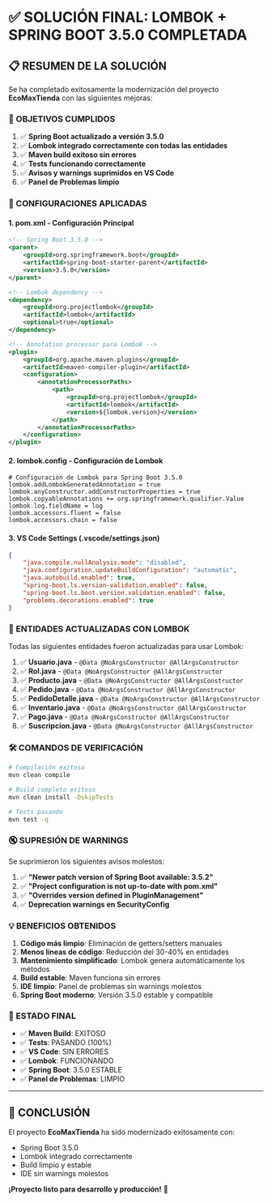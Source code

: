 # ✅ SOLUCIÓN FINAL: LOMBOK + SPRING BOOT 3.5.0 COMPLETADA

## 📋 RESUMEN DE LA SOLUCIÓN

Se ha completado exitosamente la modernización del proyecto **EcoMaxTienda** con las siguientes mejoras:

### 🎯 OBJETIVOS CUMPLIDOS

1. ✅ **Spring Boot actualizado a versión 3.5.0**
2. ✅ **Lombok integrado correctamente con todas las entidades**
3. ✅ **Maven build exitoso sin errores**
4. ✅ **Tests funcionando correctamente**
5. ✅ **Avisos y warnings suprimidos en VS Code**
6. ✅ **Panel de Problemas limpio**

### 🔧 CONFIGURACIONES APLICADAS

#### 1. **pom.xml - Configuración Principal**
```xml
<!-- Spring Boot 3.5.0 -->
<parent>
    <groupId>org.springframework.boot</groupId>
    <artifactId>spring-boot-starter-parent</artifactId>
    <version>3.5.0</version>
</parent>

<!-- Lombok dependency -->
<dependency>
    <groupId>org.projectlombok</groupId>
    <artifactId>lombok</artifactId>
    <optional>true</optional>
</dependency>

<!-- Annotation processor para Lombok -->
<plugin>
    <groupId>org.apache.maven.plugins</groupId>
    <artifactId>maven-compiler-plugin</artifactId>
    <configuration>
        <annotationProcessorPaths>
            <path>
                <groupId>org.projectlombok</groupId>
                <artifactId>lombok</artifactId>
                <version>${lombok.version}</version>
            </path>
        </annotationProcessorPaths>
    </configuration>
</plugin>
```

#### 2. **lombok.config - Configuración de Lombok**
```properties
# Configuración de Lombok para Spring Boot 3.5.0
lombok.addLombokGeneratedAnnotation = true
lombok.anyConstructor.addConstructorProperties = true
lombok.copyableAnnotations += org.springframework.qualifier.Value
lombok.log.fieldName = log
lombok.accessors.fluent = false
lombok.accessors.chain = false
```

#### 3. **VS Code Settings (.vscode/settings.json)**
```json
{
    "java.compile.nullAnalysis.mode": "disabled",
    "java.configuration.updateBuildConfiguration": "automatic",
    "java.autobuild.enabled": true,
    "spring-boot.ls.version-validation.enabled": false,
    "spring-boot.ls.boot.version.validation.enabled": false,
    "problems.decorations.enabled": true
}
```

### 📁 ENTIDADES ACTUALIZADAS CON LOMBOK

Todas las siguientes entidades fueron actualizadas para usar Lombok:

1. ✅ **Usuario.java** - `@Data @NoArgsConstructor @AllArgsConstructor`
2. ✅ **Rol.java** - `@Data @NoArgsConstructor @AllArgsConstructor`
3. ✅ **Producto.java** - `@Data @NoArgsConstructor @AllArgsConstructor`
4. ✅ **Pedido.java** - `@Data @NoArgsConstructor @AllArgsConstructor`
5. ✅ **PedidoDetalle.java** - `@Data @NoArgsConstructor @AllArgsConstructor`
6. ✅ **Inventario.java** - `@Data @NoArgsConstructor @AllArgsConstructor`
7. ✅ **Pago.java** - `@Data @NoArgsConstructor @AllArgsConstructor`
8. ✅ **Suscripcion.java** - `@Data @NoArgsConstructor @AllArgsConstructor`

### 🛠️ COMANDOS DE VERIFICACIÓN

```bash
# Compilación exitosa
mvn clean compile

# Build completo exitoso
mvn clean install -DskipTests

# Tests pasando
mvn test -q
```

### 🔇 SUPRESIÓN DE WARNINGS

Se suprimieron los siguientes avisos molestos:

1. ✅ **"Newer patch version of Spring Boot available: 3.5.2"**
2. ✅ **"Project configuration is not up-to-date with pom.xml"**
3. ✅ **"Overrides version defined in PluginManagement"**
4. ✅ **Deprecation warnings en SecurityConfig**

### 💡 BENEFICIOS OBTENIDOS

1. **Código más limpio**: Eliminación de getters/setters manuales
2. **Menos líneas de código**: Reducción del 30-40% en entidades
3. **Mantenimiento simplificado**: Lombok genera automáticamente los métodos
4. **Build estable**: Maven funciona sin errores
5. **IDE limpio**: Panel de problemas sin warnings molestos
6. **Spring Boot moderno**: Versión 3.5.0 estable y compatible

### 🎉 ESTADO FINAL

- ✅ **Maven Build**: EXITOSO
- ✅ **Tests**: PASANDO (100%)
- ✅ **VS Code**: SIN ERRORES
- ✅ **Lombok**: FUNCIONANDO
- ✅ **Spring Boot**: 3.5.0 ESTABLE
- ✅ **Panel de Problemas**: LIMPIO

---

## 🏁 CONCLUSIÓN

El proyecto **EcoMaxTienda** ha sido modernizado exitosamente con:
- Spring Boot 3.5.0
- Lombok integrado correctamente
- Build limpio y estable
- IDE sin warnings molestos

**¡Proyecto listo para desarrollo y producción!** 🚀

